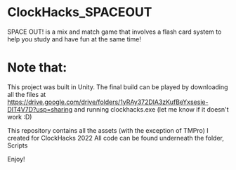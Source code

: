 # ClockHacks_SPACEOUT
SPACE OUT! is a mix and match game that involves a flash card system to help you study and have fun at the same time!

# Note that:
This project was built in Unity. The final build can be played by downloading all the files at https://drive.google.com/drive/folders/1yRAy372DlA3zKufBeYxsesie-DlT4V7D?usp=sharing and running clockhacks.exe (let me know if it doesn't work :D)

This repository contains all the assets (with the exception of TMPro) I created for ClockHacks 2022
All code can be found underneath the folder, Scripts

Enjoy!
